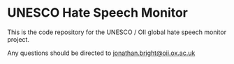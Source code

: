 # UNESCO Hate Speech Monitor
 
This is the code repository for the UNESCO / OII global hate speech monitor project. 

Any questions should be directed to jonathan.bright@oii.ox.ac.uk
